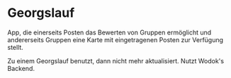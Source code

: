 # Georgslauf

App, die einerseits Posten das Bewerten von Gruppen ermöglicht und andererseits Gruppen eine Karte mit eingetragenen Posten zur Verfügung stellt.

Zu einem Georgslauf benutzt, dann nicht mehr aktualisiert. Nutzt Wodok's Backend.
